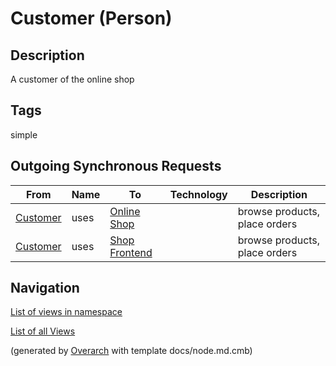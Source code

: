 
# Customer (Person)
## Description
A customer of the online shop


## Tags
simple
## Outgoing Synchronous Requests 
| From | Name | To | Technology | Description |
|---|---|---|---|---|
| [Customer](../../../../software-development/architecture/example/microservices/customer.md) | uses | [Online Shop](../../../../software-development/architecture/example/microservices/online-shop.md) |  | browse products, place orders |
| [Customer](../../../../software-development/architecture/example/microservices/customer.md) | uses | [Shop Frontend](../../../../software-development/architecture/example/microservices/shop-frontend.md) |  | browse products, place orders |


## Navigation
[List of views in namespace](./views-in-namespace.md)

[List of all Views](../../../../views.md)


(generated by [Overarch](https://github.com/soulspace-org/overarch) with template docs/node.md.cmb)
